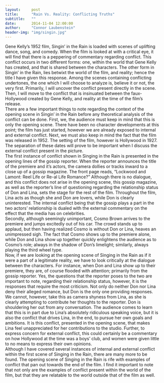 ```yaml
---
layout:     post
title:      "Rain Vs. Reality: Conflicting Truths"
subtitle:   ""
date:       2014-11-04 12:00:00
author:     "Connor Laubenstein"
header-img: "img/singin.jpg"
---
```


<p>Gene Kelly’s 1952 film, Singin’ in the Rain is loaded with scenes of uplifting dance, song, and comedy.  When the film is looked at with a critical eye, it will find that there is a peppering of commentary regarding conflict.  This conflict occurs in two different forms: one, within the world that Gene Kelly has created, and that is shared between the characters.  The other form in Singin’ in the Rain, lies betwixt the world of the film, and reality; hence the title I have given this response.  Among the scenes containing conflicting undertones, the one which I will choose to analyze is, believe it or not, the very first.  Primarily, I will uncover the conflict present directly in the scene.  Then, I will move to the conflict that is insinuated between the faux-Hollywood created by Gene Kelly, and reality at the time of the film’s release.<br>
There are a few important things to note regarding the context of the opening scene in Singin’ in the Rain before any theoretical analysis of the conflict can be done.  First, we, the audience must keep in mind that this is only the opening scene.  There have been no character developments at this point; the film has just started, however we are already exposed to internal and external conflict.  Next, we must also keep in mind the fact that the film was released in 1952.  The setting of the film, however is Hollywood in 1927.  The separation of these dates will prove to be important when I discuss the external conflict present in the picture.<br>
The first instance of conflict shown in Singing in the Rain is presented in the opening lines of the gossip reporter.  When the reporter announces the title of the premiere and it’s actors, the camera dollies or tracks inward to a close up of a gossip magazine.  The front page reads, “Lockwood and Lamont: Reel Life or Re-al Life Romance?”  Although there is no dialogue, and this conflict does not arise in the opening scene, this gossip magazine, as well as the reporter’s line of questioning regarding the relationship status of Don and Lina, sets the stage for the rest of the film.  Throughout the film, Lina acts as though she and Don are lovers, while Don is clearly uninterested.  The internal conflict being that the gossip plays a part in the two actors’ relationship is dualed with the external commentary on the effect that the media has on celebrities.<br>
Secondly, although seemingly unimportant, Cosmo Brown arrives to the premiere and jumps excitedly out of his car.  The crowd stands up to applaud, but then having realized Cosmo is without Don or Lina, heaves an unimpressed sigh.  The fact that Cosmo shows up to the premiere alone, while Don and Lina show up together quickly enlightens the audience as to Cosmo’s role; always in the shadow of Don’s limelight; similarly, always playing the third wheel type.<br>
Now, if we are looking at the opening scene of Singing in the Rain as if it were a part of a legitimate reality, we have to look critically at the dialogue between the characters.  For instance, when Don and Lina show up to their premiere, they are, of course flooded with attention; primarily from the gossip reporter.  Yes, the questions that the reporter poses to the two are important to note, regarding their relationship status, however, it is the responses that require the most criticism.  Not only do neither Don nor Lina deny their alleged romance, but Don is the only one providing responses.  We cannot, however, take this as camera shyness from Lina, as she is clearly attempting to contribute her thoughts to the reporter.  Don is shouldering her out from any conversation.  The audience comes to learn that this is in part due to Lina’s absolutely ridiculous speaking voice, but it is also the conflict that drives Lina, in the end, to pursue her own goals and ambitions.  It is this conflict, presented in the opening scene, that makes Lina feel unappreciated for her contributions to the studio.  Further, to express concern for external conflict, this could certainly be a commentary on how Hollywood at the time was a boys’ club, and women were given little to no means to express their own opinions.<br>
Although I have covered several instances of internal and external conflict within the first scene of Singing in the Rain, there are many more to be found.  The opening scene of Singing in the Rain is rife with examples of conflict that pan out towards the end of the film.  I find it important to note that not only are the examples of conflict present within the world of the film, but that they are relatable to the world outside that of the film as well.</p>
